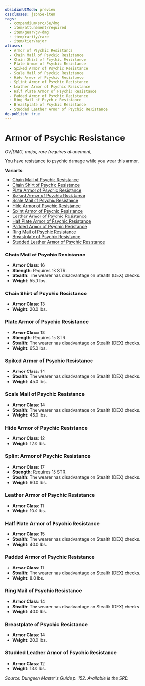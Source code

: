 ```yaml
---
obsidianUIMode: preview
cssclasses: json5e-item
tags:
  - compendium/src/5e/dmg
  - item/attunement/required
  - item/gear/gv-dmg
  - item/rarity/rare
  - item/tier/major
aliases:
  - Armor of Psychic Resistance
  - Chain Mail of Psychic Resistance
  - Chain Shirt of Psychic Resistance
  - Plate Armor of Psychic Resistance
  - Spiked Armor of Psychic Resistance
  - Scale Mail of Psychic Resistance
  - Hide Armor of Psychic Resistance
  - Splint Armor of Psychic Resistance
  - Leather Armor of Psychic Resistance
  - Half Plate Armor of Psychic Resistance
  - Padded Armor of Psychic Resistance
  - Ring Mail of Psychic Resistance
  - Breastplate of Psychic Resistance
  - Studded Leather Armor of Psychic Resistance
dg-publish: true
---
```

# Armor of Psychic Resistance
*GV|DMG, major, rare (requires attunement)*  


You have resistance to psychic damage while you wear this armor.

**Variants**:
- [Chain Mail of Psychic Resistance](#Chain%20Mail%20of%20Psychic%20Resistance)
- [Chain Shirt of Psychic Resistance](#Chain%20Shirt%20of%20Psychic%20Resistance)
- [Plate Armor of Psychic Resistance](#Plate%20Armor%20of%20Psychic%20Resistance)
- [Spiked Armor of Psychic Resistance](#Spiked%20Armor%20of%20Psychic%20Resistance)
- [Scale Mail of Psychic Resistance](#Scale%20Mail%20of%20Psychic%20Resistance)
- [Hide Armor of Psychic Resistance](#Hide%20Armor%20of%20Psychic%20Resistance)
- [Splint Armor of Psychic Resistance](#Splint%20Armor%20of%20Psychic%20Resistance)
- [Leather Armor of Psychic Resistance](#Leather%20Armor%20of%20Psychic%20Resistance)
- [Half Plate Armor of Psychic Resistance](#Half%20Plate%20Armor%20of%20Psychic%20Resistance)
- [Padded Armor of Psychic Resistance](#Padded%20Armor%20of%20Psychic%20Resistance)
- [Ring Mail of Psychic Resistance](#Ring%20Mail%20of%20Psychic%20Resistance)
- [Breastplate of Psychic Resistance](#Breastplate%20of%20Psychic%20Resistance)
- [Studded Leather Armor of Psychic Resistance](#Studded%20Leather%20Armor%20of%20Psychic%20Resistance)

### Chain Mail of Psychic Resistance

- **Armor Class**: 16
- **Strength**: Requires 13 STR.
- **Stealth**: The wearer has disadvantage on Stealth (DEX) checks.
- **Weight**: 55.0 lbs.

### Chain Shirt of Psychic Resistance

- **Armor Class**: 13
- **Weight**: 20.0 lbs.

### Plate Armor of Psychic Resistance

- **Armor Class**: 18
- **Strength**: Requires 15 STR.
- **Stealth**: The wearer has disadvantage on Stealth (DEX) checks.
- **Weight**: 65.0 lbs.

### Spiked Armor of Psychic Resistance

- **Armor Class**: 14
- **Stealth**: The wearer has disadvantage on Stealth (DEX) checks.
- **Weight**: 45.0 lbs.

### Scale Mail of Psychic Resistance

- **Armor Class**: 14
- **Stealth**: The wearer has disadvantage on Stealth (DEX) checks.
- **Weight**: 45.0 lbs.

### Hide Armor of Psychic Resistance

- **Armor Class**: 12
- **Weight**: 12.0 lbs.

### Splint Armor of Psychic Resistance

- **Armor Class**: 17
- **Strength**: Requires 15 STR.
- **Stealth**: The wearer has disadvantage on Stealth (DEX) checks.
- **Weight**: 60.0 lbs.

### Leather Armor of Psychic Resistance

- **Armor Class**: 11
- **Weight**: 10.0 lbs.

### Half Plate Armor of Psychic Resistance

- **Armor Class**: 15
- **Stealth**: The wearer has disadvantage on Stealth (DEX) checks.
- **Weight**: 40.0 lbs.

### Padded Armor of Psychic Resistance

- **Armor Class**: 11
- **Stealth**: The wearer has disadvantage on Stealth (DEX) checks.
- **Weight**: 8.0 lbs.

### Ring Mail of Psychic Resistance

- **Armor Class**: 14
- **Stealth**: The wearer has disadvantage on Stealth (DEX) checks.
- **Weight**: 40.0 lbs.

### Breastplate of Psychic Resistance

- **Armor Class**: 14
- **Weight**: 20.0 lbs.

### Studded Leather Armor of Psychic Resistance

- **Armor Class**: 12
- **Weight**: 13.0 lbs.


*Source: Dungeon Master's Guide p. 152. Available in the SRD.*